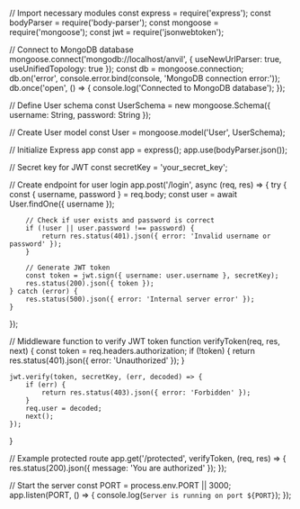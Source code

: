 // Import necessary modules
const express = require('express');
const bodyParser = require('body-parser');
const mongoose = require('mongoose');
const jwt = require('jsonwebtoken');

// Connect to MongoDB database
mongoose.connect('mongodb://localhost/anvil', { useNewUrlParser: true, useUnifiedTopology: true });
const db = mongoose.connection;
db.on('error', console.error.bind(console, 'MongoDB connection error:'));
db.once('open', () => {
    console.log('Connected to MongoDB database');
});

// Define User schema
const UserSchema = new mongoose.Schema({
    username: String,
    password: String
});

// Create User model
const User = mongoose.model('User', UserSchema);

// Initialize Express app
const app = express();
app.use(bodyParser.json());

// Secret key for JWT
const secretKey = 'your_secret_key';

// Create endpoint for user login
app.post('/login', async (req, res) => {
    try {
        const { username, password } = req.body;
        const user = await User.findOne({ username });

        // Check if user exists and password is correct
        if (!user || user.password !== password) {
            return res.status(401).json({ error: 'Invalid username or password' });
        }

        // Generate JWT token
        const token = jwt.sign({ username: user.username }, secretKey);
        res.status(200).json({ token });
    } catch (error) {
        res.status(500).json({ error: 'Internal server error' });
    }
});

// Middleware function to verify JWT token
function verifyToken(req, res, next) {
    const token = req.headers.authorization;
    if (!token) {
        return res.status(401).json({ error: 'Unauthorized' });
    }

    jwt.verify(token, secretKey, (err, decoded) => {
        if (err) {
            return res.status(403).json({ error: 'Forbidden' });
        }
        req.user = decoded;
        next();
    });
}

// Example protected route
app.get('/protected', verifyToken, (req, res) => {
    res.status(200).json({ message: 'You are authorized' });
});

// Start the server
const PORT = process.env.PORT || 3000;
app.listen(PORT, () => {
    console.log(`Server is running on port ${PORT}`);
});

